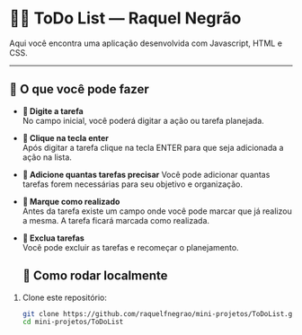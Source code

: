 # 👩‍💻 ToDo List — Raquel Negrão

Aqui você encontra uma aplicação desenvolvida com Javascript, HTML e CSS. 

---

## 📂 O que você pode fazer

- **📡 Digite a tarefa**  
  No campo inicial, você poderá digitar a ação ou tarefa planejada.

- **📡 Clique na tecla enter**  
  Após digitar a tarefa clique na tecla ENTER para que seja adicionada a ação na lista.

- **📡 Adicione quantas tarefas precisar**
  Você pode adicionar quantas tarefas forem necessárias para seu objetivo e organização.

- **📡 Marque como realizado**  
  Antes da tarefa existe um campo onde você pode marcar que já realizou a mesma. A tarefa ficará marcada como realizada.

- **📡 Exclua tarefas**  
  Você pode excluir as tarefas e recomeçar o planejamento.
  
  ## 🚀 Como rodar localmente

1. Clone este repositório:  
   ```bash
   git clone https://github.com/raquelfnegrao/mini-projetos/ToDoList.git
   cd mini-projetos/ToDoList
 

